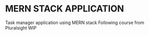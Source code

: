 # MERN STACK APPLICATION

Task manager application using MERN stack
Following course from Pluralsight
WIP
